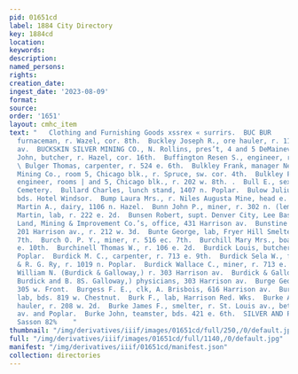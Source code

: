 ```yaml
---
pid: 01651cd
label: 1884 City Directory
key: 1884cd
location: 
keywords: 
description: 
named_persons: 
rights: 
creation_date: 
ingest_date: '2023-08-09'
format: 
source: 
order: '1651'
layout: cmhc_item
text: "   Clothing and Furnishing Goods xssrex « surrirs.  BUC BUR     Buckley John,
  furnaceman, r. Wazel, cor. 8th.  Buckley Joseph R., ore hauler, r. 117 n. Leiter
  av.  BUCKSKIN SILVER MINING CO., N. Rollins, pres’t, 4 and 5 DeMaineville blk.  Buffehr
  John, butcher, r. Hazel, cor. 16th.  Buffington Resen S., engineer, r. 814 e. 4th.
  \ Bulger Thomas, carpenter, r. 524 e. 6th.  Bulkley Frank, manager New Pittsburg
  Mining Co., room 5, Chicago blk., r. Spruce, sw. cor. 4th.  Bulkley Fred G., civil
  engineer, rooms | and 5, Chicago blk., r. 202 w. 8th. .  Bull E., sexton, Evergreen
  Cemetery.  Bullard Charles, lunch stand, 1407 n. Poplar.  Bulow Julius, barkpr,
  bds. Hotel Windsor.  Bump Laura Mrs., r. Niles Augusta Mine, head e. 3d.  Bunker
  Martin A., dairy, 1106 n. Hazel.  Bunn John P., miner, r. 302 n. (lemlock.  Bunrod
  Martin, lab, r. 222 e. 2d.  Bunsen Robert, supt. Denver City, Lee Basin, and Security
  Land, Mining & Improvement Co.’s, office, 431 Harrison av.  Bunstine John J., lawyer,
  201 Harrison av., r. 212 w. 3d.  Bunte George, lab, Fryer Hill Smelter, r. 434 e.
  7th.  Burch O. P. Y., miner, r. 516 ec. 7th.  Burchill Mary Mrs., boarding, 404
  e. 10th.  Burchinell Thomas W., r. 106 e. 2d.  Burdick Louis, butcher, r. 1019 n.
  Poplar.  Burdick M. C., carpenter, r. 713 e. 9th.  Burdick Sela W., fireman, D.
  & R. G. Ry, r. 1019 n. Poplar.  Burdick Wallace C., miner, r. 713 e. 9th.  Burdick
  William N. (Burdick & Galloway,) r. 303 Harrison av.  Burdick & Galloway, (W. N.
  Burdick and B. 8S. Galloway,) physicians, 303 Harrison av.  Burge George, lab, r.
  305 w. Front.  Burgess F. E., clk, A. Brisbois, 616 Harrison av.  Burgman Charles,
  lab, bds. 819 w. Chestnut.  Burk F., lab, Harrison Red. Wks.  Burke Albert S., ore
  hauler, r. 208 w. 2d.  Burke James F., smelter, r. St. Louis av., bet. Harrison
  av. and Poplar.  Burke John, teamster, bds. 421 e. 6th.  SILVER AND PLATED WARE,’
  Sasson 82%    "
thumbnail: "/img/derivatives/iiif/images/01651cd/full/250,/0/default.jpg"
full: "/img/derivatives/iiif/images/01651cd/full/1140,/0/default.jpg"
manifest: "/img/derivatives/iiif/01651cd/manifest.json"
collection: directories
---
```

